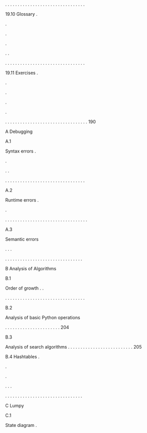 . . . . . . . . . . . . . . . . . . . . . . . . . . . . . . . .

19.10 Glossary .

.

.

.

. .

. . . . . . . . . . . . . . . . . . . . . . . . . . . . . . . .

19.11 Exercises .

.

.

.

.

. . . . . . . . . . . . . . . . . . . . . . . . . . . . . . . . . 190

A Debugging

A.1

Syntax errors .

.

. .

. . . . . . . . . . . . . . . . . . . . . . . . . . . . . . . .

A.2

Runtime errors .

.

. . . . . . . . . . . . . . . . . . . . . . . . . . . . . . . . .

A.3

Semantic errors

. . .

. . . . . . . . . . . . . . . . . . . . . . . . . . . . . . .

B Analysis of Algorithms

B.1

Order of growth . .

. . . . . . . . . . . . . . . . . . . . . . . . . . . . . . . .

B.2

Analysis of basic Python operations

. . . . . . . . . . . . . . . . . . . . . . 204

B.3

Analysis of search algorithms . . . . . . . . . . . . . . . . . . . . . . . . . . 205

B.4 Hashtables .

.

.

. . .

. . . . . . . . . . . . . . . . . . . . . . . . . . . . . . .

C Lumpy

C.1

State diagram .